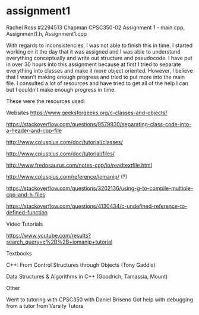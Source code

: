 # assignment1
Rachel Ross
#2294513
Chapman CPSC350-02
Assignment 1 - main.cpp, Assignment1.h, Assignment1.cpp


With regards to inconsistencies, I was not able to finish this in time. I started working on it the day that it was assigned and I was able to understand everything conceptually and write out structure and pseudocode. I have put in over 30 hours into this assignment because at first I tried to separate everything into classes and make it more object oriented. However, I believe that I wasn't making enough progress and tried to put more into the main file. I consulted a lot of resources and have tried to get all of the help I can but I couldn't make enough progress in time. 

These were the resources used:

Websites
https://www.geeksforgeeks.org/c-classes-and-objects/

https://stackoverflow.com/questions/9579930/separating-class-code-into-a-header-and-cpp-file

http://www.cplusplus.com/doc/tutorial/classes/

http://www.cplusplus.com/doc/tutorial/files/

http://www.fredosaurus.com/notes-cpp/io/readtextfile.html

http://www.cplusplus.com/reference/iomanip/ (?)

https://stackoverflow.com/questions/3202136/using-g-to-compile-multiple-cpp-and-h-files

https://stackoverflow.com/questions/4130434/c-undefined-reference-to-defined-function

Video Tutorials

https://www.youtube.com/results?search_query=c%2B%2B+iomanip+tutorial

Textbooks

C++: From Control Structures through Objects (Tony Gaddis)

Data Structures & Algorithms in C++ (Goodrich, Tamassia, Mount) 

Other 

Went to tutoring with CPSC350 with Daniel Briseno 
Got help with debugging from a tutor from Varsity Tutors
